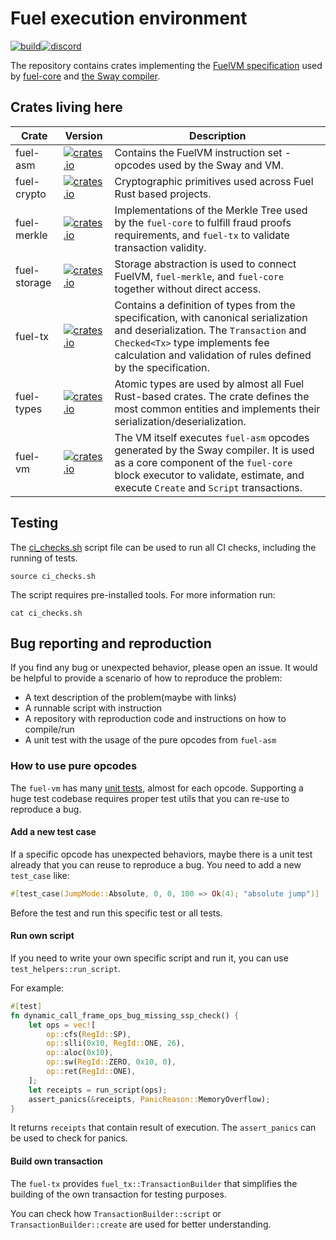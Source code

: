# Fuel execution environment

 [![build](https://github.com/FuelLabs/fuel-vm/actions/workflows/ci.yml/badge.svg)](https://github.com/FuelLabs/fuel-vm/actions/workflows/ci.yml)[![discord](https://img.shields.io/badge/chat%20on-discord-orange?&logo=discord&logoColor=ffffff&color=7389D8&labelColor=6A7EC2)](https://discord.gg/xfpK4Pe)


The repository contains crates implementing the 
[FuelVM specification](https://github.com/FuelLabs/fuel-specs/blob/master/src/vm/index.md) 
used by [fuel-core](https://github.com/FuelLabs/fuel-core) 
and [the Sway compiler](https://github.com/FuelLabs/sway/).

## Crates living here

| Crate        | Version                                                                                             | Description                                                                                                                                                                                                                        | 
|--------------|-----------------------------------------------------------------------------------------------------|------------------------------------------------------------------------------------------------------------------------------------------------------------------------------------------------------------------------------------| 
| fuel-asm     | [![crates.io](https://img.shields.io/crates/v/fuel-asm)](https://crates.io/crates/fuel-asm)         | Contains the FuelVM instruction set - opcodes used by the Sway and VM.                                                                                                                                                             | 
| fuel-crypto  | [![crates.io](https://img.shields.io/crates/v/fuel-crypto)](https://crates.io/crates/fuel-crypto)   | Cryptographic primitives used across Fuel Rust based projects.                                                                                                                                                                     | 
| fuel-merkle  | [![crates.io](https://img.shields.io/crates/v/fuel-merkle)](https://crates.io/crates/fuel-merkle)   | Implementations of the Merkle Tree used by the `fuel-core` to fulfill fraud proofs requirements, and `fuel-tx` to validate transaction validity.                                                                                   | 
| fuel-storage | [![crates.io](https://img.shields.io/crates/v/fuel-storage)](https://crates.io/crates/fuel-storage) | Storage abstraction is used to connect FuelVM, `fuel-merkle`, and `fuel-core` together without direct access.                                                                                                                      | 
| fuel-tx      | [![crates.io](https://img.shields.io/crates/v/fuel-tx)](https://crates.io/crates/fuel-tx)           | Contains a definition of types from the specification, with canonical serialization and deserialization. The `Transaction` and `Checked<Tx>` type implements fee calculation and validation of rules defined by the specification. | 
| fuel-types   | [![crates.io](https://img.shields.io/crates/v/fuel-types)](https://crates.io/crates/fuel-types)     | Atomic types are used by almost all Fuel Rust-based crates. The crate defines the most common entities and implements their serialization/deserialization.                                                                         | 
| fuel-vm      | [![crates.io](https://img.shields.io/crates/v/fuel-vm)](https://crates.io/crates/fuel-vm)           | The VM itself executes `fuel-asm` opcodes generated by the Sway compiler. It is used as a core component of the `fuel-core` block executor to validate, estimate, and execute `Create` and `Script` transactions.                  | 

## Testing

The [ci_checks.sh](ci_checks.sh) script file can be used to run all CI checks, 
including the running of tests.

```shell
source ci_checks.sh
```

The script requires pre-installed tools. For more information run:

```shell
cat ci_checks.sh
```

## Bug reporting and reproduction

If you find any bug or unexpected behavior, please open an issue. It would be helpful to provide a scenario of how to reproduce the problem:
- A text description of the problem(maybe with links)
- A runnable script with instruction
- A repository with reproduction code and instructions on how to compile/run
- A unit test with the usage of the pure opcodes from `fuel-asm`

### How to use pure opcodes

The `fuel-vm` has many [unit tests](https://github.com/FuelLabs/fuel-vm/tree/master/fuel-vm/src/tests), almost for each opcode.
Supporting a huge test codebase requires proper test utils that you can re-use to reproduce a bug.

#### Add a new test case

If a specific opcode has unexpected behaviors, maybe there is a unit test 
already that you can reuse to reproduce a bug. You need to add a new `test_case` like:

```rust
#[test_case(JumpMode::Absolute, 0, 0, 100 => Ok(4); "absolute jump")]
```

Before the test and run this specific test or all tests.

#### Run own script

If you need to write your own specific script and run it, you can use `test_helpers::run_script`.

For example:

```rust
#[test]
fn dynamic_call_frame_ops_bug_missing_ssp_check() {
    let ops = vec![
        op::cfs(RegId::SP),
        op::slli(0x10, RegId::ONE, 26),
        op::aloc(0x10),
        op::sw(RegId::ZERO, 0x10, 0),
        op::ret(RegId::ONE),
    ];
    let receipts = run_script(ops);
    assert_panics(&receipts, PanicReason::MemoryOverflow);
}
```

It returns `receipts` that contain result of execution. The `assert_panics` can be used to check for panics.

#### Build own transaction

The `fuel-tx` provides `fuel_tx::TransactionBuilder` that simplifies the building 
of the own transaction for testing purposes.

You can check how `TransactionBuilder::script` or `TransactionBuilder::create` are used for better understanding.
